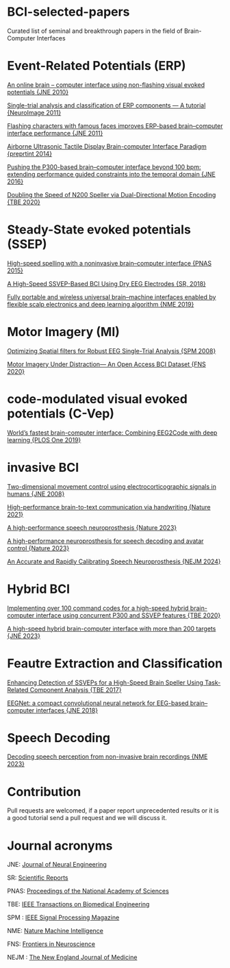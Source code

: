 # BCI-selected-papers
Curated list of seminal and breakthrough papers in the field of Brain-Computer Interfaces

# Event-Related Potentials (ERP)
[An online brain – computer interface using non-flashing visual evoked potentials {JNE 2010}](https://iopscience.iop.org/article/10.1088/1741-2560/7/3/036003)

[Single-trial analysis and classification of ERP components — A tutorial {NeuroImage 2011}](https://www.sciencedirect.com/science/article/abs/pii/S1053811910009067)

[Flashing characters with famous faces improves ERP-based brain–computer interface performance {JNE 2011}](https://iopscience.iop.org/article/10.1088/1741-2560/8/5/056016)

[Airborne Ultrasonic Tactile Display Brain-computer Interface Paradigm {preprtint 2014}](https://arxiv.org/pdf/1501.01144.pdf)

[Pushing the P300-based brain–computer interface beyond 100 bpm: extending performance guided constraints into the temporal domain {JNE 2016}](https://iopscience.iop.org/article/10.1088/1741-2560/13/2/026024)

[Doubling the Speed of N200 Speller via Dual-Directional Motion Encoding {TBE 2020}](https://ieeexplore.ieee.org/document/9127797)

# Steady-State evoked potentials (SSEP)
[High-speed spelling with a noninvasive brain–computer interface {PNAS 2015}](https://www.pnas.org/doi/10.1073/pnas.1508080112)

[A High-Speed SSVEP-Based BCI Using Dry EEG Electrodes {SR, 2018}](https://www.nature.com/articles/s41598-018-32283-8)

[Fully portable and wireless universal brain–machine interfaces enabled by flexible scalp electronics and deep learning algorithm {NME 2019}](https://www.nature.com/articles/s42256-019-0091-7)

# Motor Imagery (MI)
[Optimizing Spatial filters for Robust EEG Single-Trial Analysis {SPM 2008}](https://ieeexplore.ieee.org/document/4408441)

[Motor Imagery Under Distraction— An Open Access BCI Dataset {FNS 2020}](https://www.frontiersin.org/articles/10.3389/fnins.2020.566147/full)

# code-modulated visual evoked potentials (C-Vep)
[World’s fastest brain-computer interface: Combining EEG2Code with deep learning {PLOS One 2019}](https://journals.plos.org/plosone/article?id=10.1371/journal.pone.0221909)

# invasive BCI
[Two-dimensional movement control using electrocorticographic signals in humans {JNE 2008}](https://iopscience.iop.org/article/10.1088/1741-2560/5/1/008)

[High-performance brain-to-text communication via handwriting {Nature 2021}](https://www.nature.com/articles/s41586-021-03506-2)

[A high-performance speech neuroprosthesis {Nature 2023}](https://www.nature.com/articles/s41586-023-06377-x)

[A high-performance neuroprosthesis for speech decoding and avatar control {Nature 2023}](https://www.nature.com/articles/s41586-023-06443-4)

[An Accurate and Rapidly Calibrating Speech Neuroprosthesis {NEJM 2024}](https://www.nejm.org/doi/full/10.1056/NEJMoa2314132)

# Hybrid BCI
[Implementing over 100 command codes for a high-speed hybrid brain-computer interface using concurrent P300 and SSVEP features {TBE 2020}](https://ieeexplore.ieee.org/abstract/document/9023382)

[A high-speed hybrid brain-computer interface with more than 200 targets {JNE 2023}](https://iopscience.iop.org/article/10.1088/1741-2552/acb105) 

# Feautre Extraction and Classification
[Enhancing Detection of SSVEPs for a High-Speed Brain Speller Using Task-Related Component Analysis {TBE 2017}](https://ieeexplore.ieee.org/document/7904641)

[EEGNet: a compact convolutional neural network for EEG-based brain–computer interfaces {JNE 2018}](https://iopscience.iop.org/article/10.1088/1741-2552/aace8c)

# Speech Decoding
[Decoding speech perception from non-invasive brain recordings {NME 2023}](https://www.nature.com/articles/s42256-023-00714-5) 

# Contribution
Pull requests are welcomed, if a paper report unprecedented results or it is a good tutorial send a pull request and we will discuss it.

# Journal acronyms
JNE: [Journal of Neural Engineering](https://iopscience.iop.org/journal/1741-2552)

SR: [Scientific Reports](https://www.nature.com/srep/)

PNAS: [Proceedings of the National Academy of Sciences](https://www.pnas.org)

TBE: [IEEE Transactions on Biomedical Engineering](https://ieeexplore.ieee.org/xpl/RecentIssue.jsp?punumber=10)

SPM : [IEEE Signal Processing Magazine](https://ieeexplore.ieee.org/xpl/RecentIssue.jsp?punumber=79)

NME: [Nature Machine Intelligence](https://www.nature.com/natmachintell/)

FNS: [Frontiers in Neuroscience](https://www.frontiersin.org/journals/neuroscience)

NEJM : [The New England Journal of Medicine](https://www.nejm.org)
